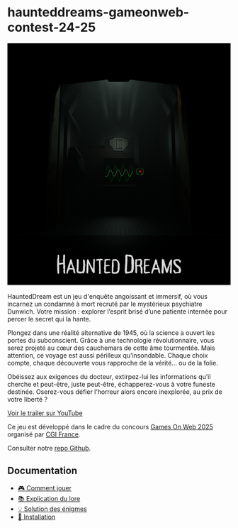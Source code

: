 # haunteddreams-gameonweb-contest-24-25
![alt text](public/images/HauntedDreamsV2.png)

HauntedDream est un jeu d'enquête angoissant et immersif, où vous incarnez un condamné à mort recruté par le mystérieux psychiatre Dunwich. Votre mission : explorer l’esprit brisé d’une patiente internée pour percer le secret qui la hante.

Plongez dans une réalité alternative de 1945, où la science a ouvert les portes du subconscient. Grâce à une technologie révolutionnaire, vous serez projeté au cœur des cauchemars de cette âme tourmentée. Mais attention, ce voyage est aussi périlleux qu’insondable. Chaque choix compte, chaque découverte vous rapproche de la vérité… ou de la folie.

Obéissez aux exigences du docteur, extirpez-lui les informations qu’il cherche et peut-être, juste peut-être, échapperez-vous à votre funeste destinée. Oserez-vous défier l’horreur alors encore inexplorée, au prix de votre liberté ?

[Voir le trailer sur YouTube](https://www.youtube.com/watch?v=PME4RAuYcyg)

Ce jeu est développé dans le cadre du concours [Games On Web 2025](https://www.cgi.com/france/fr-fr/event/games-on-web-2025) organisé par [CGI France](https://www.cgi.com/france/fr-fr). 

Consulter notre [repo Github](h).
## Documentation

- [🎮 Comment jouer](JOUER.md)
- [📚 Explication du lore](LORE.md)
- [💡 Solution des énigmes](SOLU.md)
- [🔧 Installation](INSTAL.md)